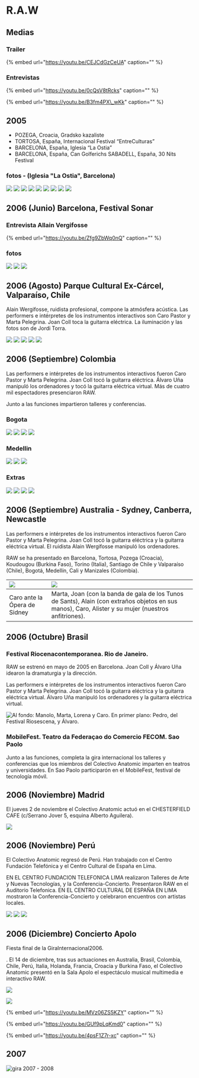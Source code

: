 # R.A.W

## Medias

### Trailer

{% embed url="https://youtu.be/CEJCdGzCeUA" caption="" %}

### Entrevistas

{% embed url="https://youtu.be/0cQsV8tRcks" caption="" %}

{% embed url="https://youtu.be/B3fm4PX\_wKk" caption="" %}

## 2005

* POZEGA, Croacia, Gradsko kazaliste 
* TORTOSA, España, Internacional Festival “EntreCulturas” 
* BARCELONA, España, Iglesia “La Ostia” 
* BARCELONA, España, Can Golferichs SABADELL, España, 30 Nits Festival

### fotos - \(Iglesia "La Ostia", Barcelona\)

![](../../../.gitbook/assets/ca-2005-11-raw-iglesia-la-ostia-1-.jpg) ![](../../../.gitbook/assets/ca-2005-11-raw-iglesia-la-ostia-2-.jpg) ![](../../../.gitbook/assets/ca-2005-11-raw-iglesia-la-ostia-3-.jpg) ![](../../../.gitbook/assets/ca-2005-11-raw-iglesia-la-ostia-4-.jpg) ![](../../../.gitbook/assets/ca-2005-11-raw-iglesia-la-ostia-5-.jpg) ![](../../../.gitbook/assets/ca-2005-11-raw-iglesia-la-ostia-6-.jpg) ![](../../../.gitbook/assets/ca-2005-11-raw-iglesia-la-ostia-7-.jpg) ![](../../../.gitbook/assets/ca-2005-11-raw-iglesia-la-ostia-8-.jpg) ![](../../../.gitbook/assets/ca-2005-11-raw-iglesia-la-ostia-9-.jpg)

## 2006 \(Junio\) Barcelona, Festival Sonar

### Entrevista Allain Vergifosse

{% embed url="https://youtu.be/Zfg9ZbWq0nQ" caption="" %}

### fotos

![](../../../.gitbook/assets/ca-2006-06-bcn-sonar-1-.jpg) ![](../../../.gitbook/assets/ca-2006-06-bcn-sonar-2-.jpg) ![](../../../.gitbook/assets/ca-2006-06-bcn-sonar-3-.jpg)

## 2006  \(Agosto\) Parque Cultural Ex-Cárcel, Valparaíso, Chile

Alain Wergifosse, ruidista profesional, compone la atmósfera acústica. Las performers e intérpretes de los instrumentos interactivos son Caro Pastor y Marta Pelegrina. Joan Coll toca la guitarra eléctrica. La iluminación y las fotos son de Jordi Torra.

![](../../../.gitbook/assets/ca-2006-08-raw-chile-valparaiso-1-.jpg) ![](../../../.gitbook/assets/ca-2006-08-raw-chile-valparaiso-2-.jpg) ![](../../../.gitbook/assets/ca-2006-08-raw-chile-valparaiso-4-.jpg) ![](../../../.gitbook/assets/ca-2006-08-raw-chile-valparaiso-5-.jpg) ![](../../../.gitbook/assets/ca-2006-08-raw-chile-valparaiso-3-.jpg)

## 2006 \(Septiembre\) Colombia

Las performers e intérpretes de los instrumentos interactivos fueron Caro Pastor y Marta Pelegrina. Joan Coll tocó la guitarra eléctrica. Álvaro Uña manipuló los ordenadores y tocó la guitarra eléctrica virtual. Más de cuatro mil espectadores presenciaron RAW.

Junto a las funciones impartieron talleres y conferencias.

### Bogota

![](../../../.gitbook/assets/ca-2006-09-raw-colombia-bogota-1-.jpg) ![](../../../.gitbook/assets/ca-2006-09-raw-colombia-bogota-2-.jpg) ![](../../../.gitbook/assets/ca-2006-09-raw-colombia-bogota-3-.jpg) ![](../../../.gitbook/assets/ca-2006-09-raw-colombia-bogota-4-.jpg)

### Medellin

![](../../../.gitbook/assets/ca-2006-09-raw-colombia-medellin-1-.jpg) ![](../../../.gitbook/assets/ca-2006-09-raw-colombia-medellin-2-.jpg) ![](../../../.gitbook/assets/ca-2006-09-raw-colombia-medellin-3-.jpg)

### Extras

![](../../../.gitbook/assets/ca-gira-colombia-1-.jpg) ![](../../../.gitbook/assets/ca-gira-colombia-2-.jpg) ![](../../../.gitbook/assets/ca-gira-colombia-3-.jpg) ![](../../../.gitbook/assets/ca-gira-colombia-4-.jpg)

## 2006 \(Septiembre\) Australia - Sydney, Canberra, Newcastle

Las performers e intérpretes de los instrumentos interactivos fueron Caro Pastor y Marta Pelegrina. Joan Coll tocó la guitarra eléctrica y la guitarra eléctrica virtual. El ruidista Alain Wergifosse manipuló los ordenadores.

RAW se ha presentado en Barcelona, Tortosa, Pozega \(Croacia\), Koudougou \(Burkina Faso\), Torino \(Italia\), Santiago de Chile y Valparaíso \(Chile\), Bogotá, Medellín, Cali y Manizales \(Colombia\).

| ![](../../../.gitbook/assets/ca-2006-09-raw-australia-1-.jpg) | ![](../../../.gitbook/assets/ca-2006-09-raw-australia-2-.jpg) |
| :--- | :--- |
| Caro ante la Ópera de Sidney | Marta, Joan \(con la banda de gala de los Tunos de Sants\), Alain \(con extraños objetos en sus manos\), Caro, Alister y su mujer \(nuestros anfitriones\). |

## 2006 \(Octubre\) Brasil

### Festival Riocenacontemporanea. Rio de Janeiro.

RAW se estrenó en mayo de 2005 en Barcelona. Joan Coll y Álvaro Uña idearon la dramaturgia y la dirección.

Las performers e intérpretes de los instrumentos interactivos fueron Caro Pastor y Marta Pelegrina. Joan Coll tocó la guitarra eléctrica y la guitarra eléctrica virtual. Álvaro Uña manipuló los ordenadores y la guitarra eléctrica virtual.

![Al fondo: Manolo, Marta, Lorena y Caro. En primer plano: Pedro, del Festival Riosescena, y &#xC1;lvaro.](../../../.gitbook/assets/ca-2006-10-raw-brasil-1-.jpg)

### MobileFest. Teatro da Federaçao do Comercio FECOM. Sao Paolo

Junto a las funciones, completa la gira internacional los talleres y conferencias que los miembros del Colectivo Anatomic imparten en teatros y universidades. En Sao Paolo participarón en el MobileFest, festival de tecnología móvil.

## 2006 \(Noviembre\) Madrid

El jueves 2 de noviembre el Colectivo Anatomic actuó en el CHESTERFIELD CAFE \(c/Serrano Jover 5, esquina Alberto Aguilera\).

![](../../../.gitbook/assets/ca-2006-11-raw-madrid-1-.jpg)

## 2006 \(Noviembre\) Perú

El Colectivo Anatomic regresó de Perú. Han trabajado con el Centro Fundación Telefónica y el Centro Cultural de España en Lima.

EN EL CENTRO FUNDACION TELEFONICA LIMA realizaron Talleres de Arte y Nuevas Tecnologías, y la Conferencia-Concierto. Presentaron RAW en el Auditorio Telefonica. EN EL CENTRO CULTURAL DE ESPAÑA EN LIMA mostraron la Conferencia-Concierto y celebraron encuentros con artistas locales.

![](../../../.gitbook/assets/ca-2006-11-raw-peru-1-.jpg) ![](https://github.com/Juancoll/gitbook-public/tree/cab16e7d222ed1937a57f9bb87d6da50c2620355/.gitbook/assets/ca-2006-11-raw-peru-2-.jpg) ![](https://github.com/Juancoll/gitbook-public/tree/cab16e7d222ed1937a57f9bb87d6da50c2620355/.gitbook/assets/ca-2006-11-raw-peru-3-.jpg)

## 2006 \(Diciembre\) Concierto Apolo

Fiesta final de la GiraInternacional2006.

. El 14 de diciembre, tras sus actuaciones en Australia, Brasil, Colombia, Chile, Perú, Italia, Holanda, Francia, Croacia y Burkina Faso, el Colectivo Anatomic presentó en la Sala Apolo el espectáculo musical multimedia e interactivo RAW.

![](../../../.gitbook/assets/ca-2006-12-raw-bcn-apolo-1-.jpg)

![](../../../.gitbook/assets/ca-2006-12-raw-bcn-apolo-2-.jpg)

{% embed url="https://youtu.be/MVz06ZS5KZY" caption="" %}

{% embed url="https://youtu.be/GUf9pLqKmd0" caption="" %}

{% embed url="https://youtu.be/4psF1Z7r-xc" caption="" %}

## 2007

![gira 2007 - 2008 ](../../../.gitbook/assets/ca-2006-xx-raw-folleto-gira.jpg)


